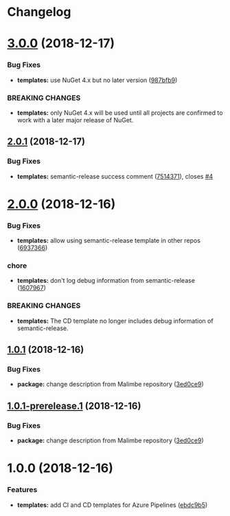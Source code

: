 # Changelog

# [3.0.0](https://github.com/ExtendRealityLtd/DevOps/compare/v2.0.1...v3.0.0) (2018-12-17)


### Bug Fixes

* **templates:** use NuGet 4.x but no later version ([987bfb9](https://github.com/ExtendRealityLtd/DevOps/commit/987bfb9))


### BREAKING CHANGES

* **templates:** only NuGet 4.x will be used until all projects are
confirmed to work with a later major release of NuGet.

## [2.0.1](https://github.com/ExtendRealityLtd/DevOps/compare/v2.0.0...v2.0.1) (2018-12-17)


### Bug Fixes

* **templates:** semantic-release success comment ([7514371](https://github.com/ExtendRealityLtd/DevOps/commit/7514371)), closes [#4](https://github.com/ExtendRealityLtd/DevOps/issues/4)

# [2.0.0](https://github.com/ExtendRealityLtd/DevOps/compare/v1.0.1...v2.0.0) (2018-12-16)


### Bug Fixes

* **templates:** allow using semantic-release template in other repos ([6937366](https://github.com/ExtendRealityLtd/DevOps/commit/6937366))


### chore

* **templates:** don't log debug information from semantic-release ([1607967](https://github.com/ExtendRealityLtd/DevOps/commit/1607967))


### BREAKING CHANGES

* **templates:** The CD template no longer includes debug
information of semantic-release.

## [1.0.1](https://github.com/ExtendRealityLtd/DevOps/compare/v1.0.0...v1.0.1) (2018-12-16)


### Bug Fixes

* **package:** change description from Malimbe repository ([3ed0ce9](https://github.com/ExtendRealityLtd/DevOps/commit/3ed0ce9))

## [1.0.1-prerelease.1](https://github.com/ExtendRealityLtd/DevOps/compare/v1.0.0...v1.0.1-prerelease.1@prerelease) (2018-12-16)


### Bug Fixes

* **package:** change description from Malimbe repository ([3ed0ce9](https://github.com/ExtendRealityLtd/DevOps/commit/3ed0ce9))

# 1.0.0 (2018-12-16)


### Features

* **templates:** add CI and CD templates for Azure Pipelines ([ebdc9b5](https://github.com/ExtendRealityLtd/DevOps/commit/ebdc9b5))

